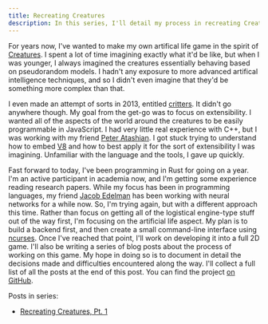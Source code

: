 ```yaml
---
title: Recreating Creatures
description: In this series, I'll detail my process in recreating Creatures, a classic alife game.
---
```


For years now, I've wanted to make my own artifical life game in the spirit of 
[Creatures](https://en.wikipedia.org/wiki/Creatures_(artificial_life_series)). I spent a lot of time
imagining exactly what it'd be like, but when I was younger, I always imagined the creatures
essentially behaving based on pseudorandom models. I hadn't any exposure to more advanced artifical
intelligence techniques, and so I didn't even imagine that they'd be something more complex than
that. 

I even made an attempt of sorts in 2013, entitled [critters](https://github.com/aatxe/critters). It
didn't go anywhere though. My goal from the get-go was to focus on extensibility. I wanted all of
the aspects of the world around the creatures to be easily programmable in JavaScript. I had very
little real experience with C++, but I was working with my friend
[Peter Atashian](https://github.com/retep998). I got stuck trying to understand how to embed
[V8](https://code.google.com/p/v8/) and how to best apply it for the sort of extensibility I was
imagining. Unfamiliar with the language and the tools, I gave up quickly.

Fast forward to today, I've been programming in Rust for going on a year. I'm an active participant
in academia now, and I'm getting some experience reading research papers. While my focus has been
in programming languages, my friend [Jacob Edelman](http://www.jacobedelman.com) has been working
with neural networks for a while now. So, I'm trying again, but with a different approach this time.
Rather than focus on getting all of the logistical engine-type stuff out of the way first, I'm
focusing on the artificial life aspect. My plan is to build a backend first, and then create a small
command-line interface using [ncurses](https://www.gnu.org/software/ncurses/ncurses.html). Once I've
reached that point, I'll work on developing it into a full 2D game. I'll also be writing a series of
blog posts about the process of working on this game. My hope in doing so is to document in detail
the decisions made and difficulties encountered along the way. I'll collect a full list of all the
posts at the end of this post. You can find the project
[on GitHub](https://github.com/aatxe/life-sim/).

Posts in series:

* [Recreating Creatures, Pt. 1](http://aaronweiss.us/posts/2015-05-17-recreating-creatures-1.html)
